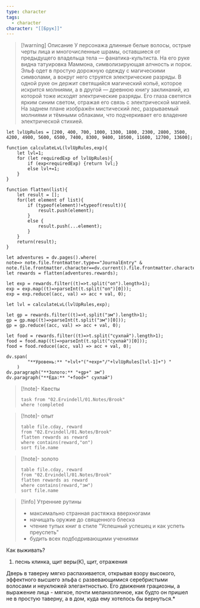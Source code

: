 ```yaml
---
type: character
tags:
  - character
character: "[[Брук]]"
---
```

> [!warning] Описание
> У персонажа длинные белые волосы, острые черты лица и многочисленные шрамы, оставшиеся от предыдущего владельца тела — фанатика-культиста. На его руке видна татуировка Маммона, символизирующая алчность и порок. Эльф одет в простую дорожную одежду с магическими символами, а вокруг него струятся электрические разряды. В одной руке он держит светящийся магический копьё, которое искрится молниями, а в другой — древнюю книгу заклинаний, из которой тоже исходят электрические разряды. Его глаза светятся ярким синим светом, отражая его связь с электрической магией. На заднем плане изображён мистический лес, разрываемый молниями и тёмными облаками, что подчеркивает его владение электрической стихией.


```dataviewjs
let lvlUpRules = [200, 400, 700, 1000, 1300, 1800, 2300, 2800, 3500, 4200, 4900, 5600, 6500, 7400, 8300, 9400, 10500, 11600, 12700, 13600];

function calculateLvL(lvlUpRules,exp){
	let lvl=1;
	for (let requiredExp of lvlUpRules){
		if (exp<requiredExp) {return lvl;}
		else lvl+=1;
	}
}

function flatten(list){
	let result = [];
	for(let element of list){
		if (typeof(element)!=typeof(result)){
			result.push(element);
		}
		else {
			result.push(...element);
		}
	}
	return(result);
}

let adventures = dv.pages().where(
note=> note.file.frontmatter.type=="JournalEntry" & note.file.frontmatter.character==dv.current().file.frontmatter.character);
let rewards = flatten(adventures.rewards);

let exp = rewards.filter((t)=>t.split("оп").length>1);
exp = exp.map((t)=>parseInt(t.split("оп")[0]));
exp = exp.reduce((acc, val) => acc + val, 0);

let lvl = calculateLvL(lvlUpRules,exp);

let gp = rewards.filter((t)=>t.split("зм").length>1);
gp = gp.map((t)=>parseInt(t.split("зм")[0]));
gp = gp.reduce((acc, val) => acc + val, 0);

let food = rewards.filter((t)=>t.split("сухпай").length>1);
food = food.map((t)=>parseInt(t.split("сухпай")[0]));
food = food.reduce((acc, val) => acc + val, 0);

dv.span(
        "**Уровень:** "+lvl+"("+exp+"/"+lvlUpRules[lvl-1]+") "
    )
dv.paragraph("**Золото:** "+gp+" зм")
dv.paragraph("**Еда:** "+food+" сухпай")
```
> [!note]- Квесты
> ```dataview
> task from "02.Ervindell/01.Notes/Brook"
> where !completed
> ```

> [!note]- опыт
> ```dataview
> table file.cday, reward
> from "02.Ervindell/01.Notes/Brook"
> flatten rewards as reward
> where contains(reward,"оп")
> sort file.name
> ```

> [!note]- золото
> ```dataview
> table file.cday, reward
> from "02.Ervindell/01.Notes/Brook"
> flatten rewards as reward
> where contains(reward,"зм")
> sort file.name
> ```

>[!info] Утренние рутины
> - максимально странная растяжка вверхногами
> - начищать оружие до священного блеска
> - чтение тупых книг в стиле "Успешный успешец и как успеть преуспеть"
> - будить всех подбодривающими учениями

Как выживать?
1. песнь клинка, щит веры(К), щит, отражения 



Дверь в таверну мягко распахивается, открывая взору высокого, эффектного высшего эльфа с развевающимися серебристыми волосами и неуклюжей элегантностью. Его движения грациозны, а выражение лица - мягкое, почти меланхоличное, как будто он пришел не в простую таверну, а в дом, куда ему хотелось бы вернуться.*